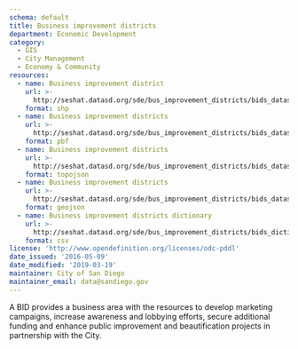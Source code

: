 ```yaml
---
schema: default
title: Business improvement districts
department: Economic Development
category:
  - GIS
  - City Management
  - Economy & Community
resources:
  - name: Business improvement district
    url: >-
      http://seshat.datasd.org/sde/bus_improvement_districts/bids_datasd.zip
    format: shp
  - name: Business improvement districts
    url: >-
      http://seshat.datasd.org/sde/bus_improvement_districts/bids_datasd.pbf
    format: pbf
  - name: Business improvement districts
    url: >-
      http://seshat.datasd.org/sde/bus_improvement_districts/bids_datasd.topojson
    format: topojson
  - name: Business improvement districts
    url: >-
      http://seshat.datasd.org/sde/bus_improvement_districts/bids_datasd.geojson
    format: geojson
  - name: Business improvement districts dictionary
    url: >-
      http://seshat.datasd.org/sde/bus_improvement_districts/bids_dictionary_datasd.csv
    format: csv
license: 'http://www.opendefinition.org/licenses/odc-pddl'
date_issued: '2016-05-09'
date_modified: '2019-03-19'
maintainer: City of San Diego
maintainer_email: data@sandiego.gov
---
```

A BID provides a business area with the resources to develop marketing campaigns, increase awareness and lobbying efforts, secure additional funding and enhance public improvement and beautification projects in partnership with the City.
